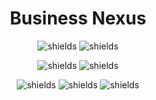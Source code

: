 <h1 align="center" id="title">Business Nexus</h1>


<p align="center">
<img src="https://img.shields.io/ecologi/trees/orthizar" alt="shields">
<img src="https://img.shields.io/ecologi/carbon/orthizar" alt="shields">
</p>

<p align="center">
<img src="https://img.shields.io/maintenance/yes/2023" alt="shields">
<img src="https://img.shields.io/github/commit-activity/m/orthizar/businessnexus" alt="shields">
</p>

<p align="center">
<img src="https://img.shields.io/github/actions/workflow/status/orthizar/businessnexus/ci.yaml" alt="shields">
<img src="https://img.shields.io/github/checks-status/orthizar/businessnexus/main" alt="shields">
<img src="https://img.shields.io/codecov/c/github/orthizar/businessnexus" alt="shields">
</p>